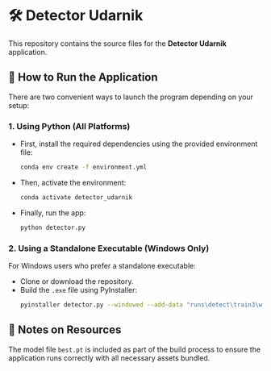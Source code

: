 # 🛠️ Detector Udarnik

This repository contains the source files for the **Detector Udarnik** application.

## 🚀 How to Run the Application

There are two convenient ways to launch the program depending on your setup:

### 1. Using Python (All Platforms)

- First, install the required dependencies using the provided environment file:
  ```bash
  conda env create -f environment.yml
  ```
- Then, activate the environment:
  ```bash
  conda activate detector_udarnik
  ```
- Finally, run the app:
  ```bash
  python detector.py
  ```

### 2. Using a Standalone Executable (Windows Only)

For Windows users who prefer a standalone executable:

- Clone or download the repository.
- Build the `.exe` file using PyInstaller:
  ```bash
  pyinstaller detector.py --windowed --add-data "runs\detect\train3\weights\best.pt;runs\detect\train3\weights\best.pt" --clean
  ```

## 📁 Notes on Resources

The model file `best.pt` is included as part of the build process to ensure the application runs correctly with all necessary assets bundled.